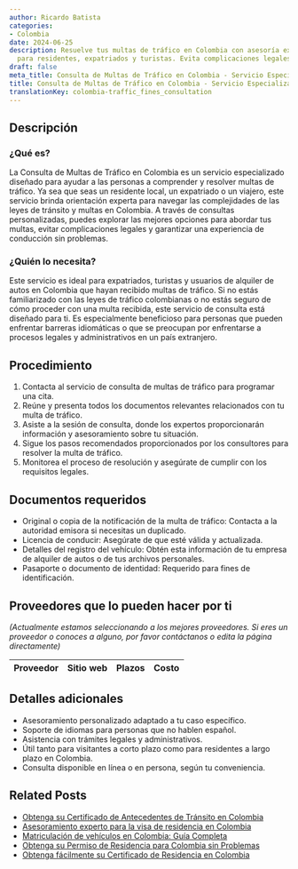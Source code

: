 ```yaml
---
author: Ricardo Batista
categories:
- Colombia
date: 2024-06-25
description: Resuelve tus multas de tráfico en Colombia con asesoría experta. Ideal
  para residentes, expatriados y turistas. Evita complicaciones legales fácilmente.
draft: false
meta_title: Consulta de Multas de Tráfico en Colombia - Servicio Especializado
title: Consulta de Multas de Tráfico en Colombia - Servicio Especializado
translationKey: colombia-traffic_fines_consultation
---
```



## Descripción
### ¿Qué es?
La Consulta de Multas de Tráfico en Colombia es un servicio especializado diseñado para ayudar a las personas a comprender y resolver multas de tráfico. Ya sea que seas un residente local, un expatriado o un viajero, este servicio brinda orientación experta para navegar las complejidades de las leyes de tránsito y multas en Colombia. A través de consultas personalizadas, puedes explorar las mejores opciones para abordar tus multas, evitar complicaciones legales y garantizar una experiencia de conducción sin problemas.

### ¿Quién lo necesita?
Este servicio es ideal para expatriados, turistas y usuarios de alquiler de autos en Colombia que hayan recibido multas de tráfico. Si no estás familiarizado con las leyes de tráfico colombianas o no estás seguro de cómo proceder con una multa recibida, este servicio de consulta está diseñado para ti. Es especialmente beneficioso para personas que pueden enfrentar barreras idiomáticas o que se preocupan por enfrentarse a procesos legales y administrativos en un país extranjero.

## Procedimiento

1. Contacta al servicio de consulta de multas de tráfico para programar una cita.
2. Reúne y presenta todos los documentos relevantes relacionados con tu multa de tráfico.
3. Asiste a la sesión de consulta, donde los expertos proporcionarán información y asesoramiento sobre tu situación.
4. Sigue los pasos recomendados proporcionados por los consultores para resolver la multa de tráfico.
5. Monitorea el proceso de resolución y asegúrate de cumplir con los requisitos legales.

## Documentos requeridos

- Original o copia de la notificación de la multa de tráfico: Contacta a la autoridad emisora si necesitas un duplicado.
- Licencia de conducir: Asegúrate de que esté válida y actualizada.
- Detalles del registro del vehículo: Obtén esta información de tu empresa de alquiler de autos o de tus archivos personales.
- Pasaporte o documento de identidad: Requerido para fines de identificación.

## Proveedores que lo pueden hacer por ti
_(Actualmente estamos seleccionando a los mejores proveedores. Si eres un proveedor o conoces a alguno, por favor contáctanos o edita la página directamente)_

| Proveedor        |     Sitio web    |    Plazos    |      Costo     |
| :-------------: | :-------------: |  :-------------: | :-------------: |

## Detalles adicionales

- Asesoramiento personalizado adaptado a tu caso específico.
- Soporte de idiomas para personas que no hablen español.
- Asistencia con trámites legales y administrativos.
- Útil tanto para visitantes a corto plazo como para residentes a largo plazo en Colombia.
- Consulta disponible en línea o en persona, según tu conveniencia.


## Related Posts

- [Obtenga su Certificado de Antecedentes de Tránsito en Colombia](https://tramitit.com/es/guides/colombia/certificado_de_antecedentes_de_tr%C3%A1nsito/)
- [Asesoramiento experto para la visa de residencia en Colombia](https://tramitit.com/es/guides/colombia/solicitud_de_visa_de_residencia/)
- [Matriculación de vehículos en Colombia: Guía Completa](https://tramitit.com/es/guides/colombia/registro_de_veh%C3%ADculo/)
- [Obtenga su Permiso de Residencia para Colombia sin Problemas](https://tramitit.com/es/guides/colombia/permiso_de_residencia/)
- [Obtenga fácilmente su Certificado de Residencia en Colombia](https://tramitit.com/es/guides/colombia/certificado_de_residencia/)